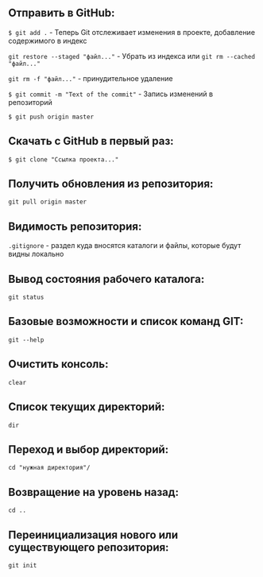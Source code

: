 ## Отправить в GitHub:

`$ git add .` - Теперь Git отслеживает изменения в проекте,
добавление содержимого в индекс

`git restore --staged "файл..."` - Убрать из индекса
или
`git rm --cached "файл..."`

`git rm -f "файл..."` - принудительное удаление

`$ git commit -m "Text of the commit"` - Запись изменений в репозиторий

`$ git push origin master`

## Скачать с GitHub в первый раз:

`$ git clone "Ссылка проекта..."`

## Получить обновления из репозитория:

`git pull origin master`

## Видимость репозитория:

`.gitignore` - раздел куда вносятся каталоги и файлы, которые будут видны локально

## Вывод состояния рабочего каталога:

`git status`

## Базовые возможности и список команд GIT:

`git --help`

## Очистить консоль:

`clear`

## Список текущих директорий:

`dir`

## Переход и выбор директорий:

`cd "нужная директория"/`

## Возвращение на уровень назад:

`cd ..`

## Переинициализация нового или существующего репозитория:

`git init`